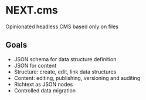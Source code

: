 # NEXT.cms

Opinionated headless CMS based only on files

## Goals

- JSON schema for data structure definition
- JSON for content
- Structure: create, edit, link data structures
- Content: editing, publishing, versioning and auditing
- Richtext as JSON nodes
- Controlled data migration

